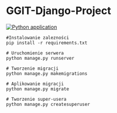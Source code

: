 # GGIT-Django-Project

[![Python application](https://github.com/antnieszka/GGIT-2022-Django/actions/workflows/python-app.yml/badge.svg?branch=main)](https://github.com/antnieszka/GGIT-2022-Django/actions/workflows/python-app.yml)

```
#Instalowanie zalezności
pip install -r requirements.txt

# Uruchomienie serwera
python manage.py runserver

# Tworzenie migracji
python manage.py makemigrations

# Aplikowanie migracji
python manage.py migrate

# Tworzenie super-usera
python manage.py createsuperuser
```
